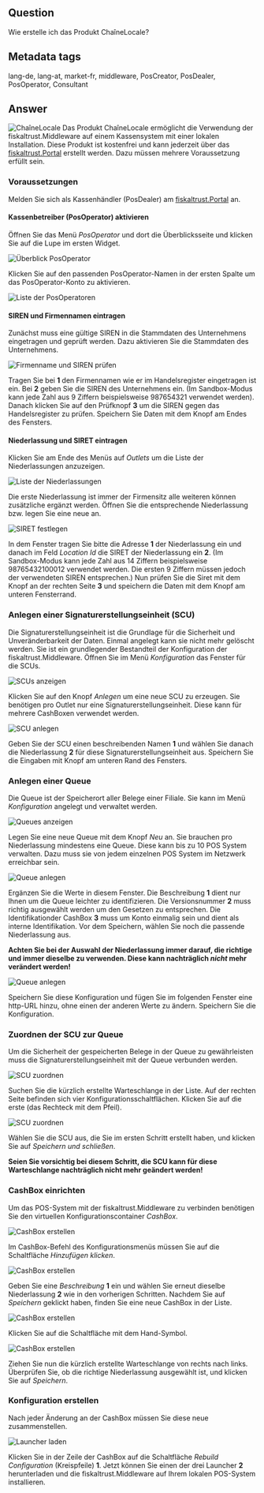 ## Question

Wie erstelle ich das Produkt ChaîneLocale?

## Metadata tags

lang-de, lang-at, market-fr, middleware, PosCreator, PosDealer, PosOperator, Consultant

## Answer

![ChaîneLocale](../images/FR/product_ChaineLocale.png)
Das Produkt ChaîneLocale ermöglicht die Verwendung der fiskaltrust.Middleware auf einem Kassensystem mit einer lokalen Installation. Diese Produkt ist kostenfrei und kann jederzeit über das [fiskaltrust.Portal](https://portal.fiskaltrust.fr/) erstellt werden. 
Dazu müssen mehrere Voraussetzung erfüllt sein.

### Voraussetzungen

Melden Sie sich als Kassenhändler (PosDealer) am [fiskaltrust.Portal](https://portal.fiskaltrust.fr/) an.

#### Kassenbetreiber (PosOperator) aktivieren

Öffnen Sie das Menü _PosOperator_ und dort die Überblicksseite und klicken Sie auf die Lupe im ersten Widget.

![Überblick PosOperator](../images/FR/step_by_step_chainelocale_001.jpg)

Klicken Sie auf den passenden PosOperator-Namen in der ersten Spalte um das PosOperator-Konto zu aktivieren.

![Liste der PosOperatoren](../images/FR/step_by_step_chainelocale_002.jpg)

#### SIREN und Firmennamen eintragen

Zunächst muss eine gültige SIREN in die Stammdaten des Unternehmens eingetragen und geprüft werden. Dazu aktivieren Sie die Stammdaten des Unternehmens.

![Firmenname und SIREN prüfen](../images/FR/step_by_step_chainelocale_003.jpg)

Tragen Sie bei **1** den Firmennamen wie er im Handelsregister eingetragen ist ein. Bei **2** geben Sie die SIREN des Unternehmens ein. (Im Sandbox-Modus kann jede Zahl aus 9 Ziffern beispielsweise 987654321 verwendet werden). Danach klicken Sie auf den Prüfknopf **3** um die SIREN gegen das Handelsregister zu prüfen. Speichern Sie Daten mit dem Knopf am Endes des Fensters.

#### Niederlassung und SIRET eintragen

Klicken Sie am Ende des Menüs auf _Outlets_ um die Liste der Niederlassungen anzuzeigen.

![Liste der Niederlassungen](../images/FR/step_by_step_chainelocale_004.jpg)

Die erste Niederlassung ist immer der Firmensitz alle weiteren können zusätzliche ergänzt werden. Öffnen Sie die entsprechende Niederlassung bzw. legen Sie eine neue an.

![SIRET festlegen](../images/FR/step_by_step_chainelocale_005.jpg)

In dem Fenster tragen Sie bitte die Adresse **1** der Niederlassung ein und danach im Feld _Location Id_ die SIRET der Niederlassung ein **2**. (Im Sandbox-Modus kann jede Zahl aus 14 Ziffern beispielsweise 98765432100012 verwendet werden. Die ersten 9 Ziffern müssen jedoch der verwendeten SIREN entsprechen.) Nun prüfen Sie die Siret mit dem Knopf an der rechten Seite **3** und speichern die Daten mit dem Knopf am unteren Fensterrand.

### Anlegen einer Signaturerstellungseinheit (SCU)

Die Signaturerstellungseinheit ist die Grundlage für die Sicherheit und Unveränderbarkeit der Daten. Einmal angelegt kann sie nicht mehr gelöscht werden. Sie ist ein grundlegender Bestandteil der Konfiguration der fiskaltrust.Middleware. Öffnen Sie im Menü _Konfiguration_ das Fenster für die SCUs.

![SCUs anzeigen](../images/FR/step_by_step_chainelocale_006.jpg)

Klicken Sie auf den Knopf _Anlegen_ um eine neue SCU zu erzeugen. Sie benötigen pro Outlet nur eine Signaturerstellungseinheit. Diese kann für mehrere CashBoxen verwendet werden.

![SCU anlegen](../images/FR/step_by_step_chainelocale_007.jpg)

Geben Sie der SCU einen beschreibenden Namen **1** und wählen Sie danach die Niederlassung **2** für diese Signaturerstellungseinheit aus.
Speichern Sie die Eingaben mit Knopf am unteren Rand des Fensters.

### Anlegen einer Queue

Die Queue ist der Speicherort aller Belege einer Filiale. Sie kann im Menü _Konfiguration_ angelegt und verwaltet werden.

![Queues anzeigen](../images/FR/step_by_step_chainelocale_008.jpg)

Legen Sie eine neue Queue mit dem Knopf _Neu_ an. Sie brauchen pro Niederlassung mindestens eine Queue. Diese kann bis zu 10 POS System verwalten. Dazu muss sie von jedem einzelnen POS System im Netzwerk erreichbar sein.

![Queue anlegen](../images/FR/step_by_step_chainelocale_009.jpg)

Ergänzen Sie die Werte in diesem Fenster. Die Beschreibung **1** dient nur Ihnen um die Queue leichter zu identifizieren. Die Versionsnummer **2** muss richtig ausgewählt werden um den Gesetzen zu entsprechen. Die Identifikationder CashBox **3** muss um Konto einmalig sein und dient als interne Identifikation. Vor dem Speichern, wählen Sie noch die passende Niederlassung aus.

**Achten Sie bei der Auswahl der Niederlassung immer darauf, die richtige und immer dieselbe zu verwenden. Diese kann nachträglich *nicht* mehr verändert werden!**

![Queue anlegen](../images/FR/step_by_step_chainelocale_010.jpg)

Speichern Sie diese Konfiguration und fügen Sie im folgenden Fenster eine http-URL hinzu, ohne einen der anderen Werte zu ändern. Speichern Sie die Konfiguration.

### Zuordnen der SCU zur Queue

Um die Sicherheit der gespeicherten Belege in der Queue zu gewährleisten muss die Signaturerstellungseinheit mit der Queue verbunden werden.

![SCU zuordnen](../images/FR/step_by_step_chainelocale_011.jpg)

Suchen Sie die kürzlich erstellte Warteschlange in der Liste. Auf der rechten Seite befinden sich vier Konfigurationsschaltflächen. Klicken Sie auf die erste (das Rechteck mit dem Pfeil).

![SCU zuordnen](../images/FR/step_by_step_chainelocale_012.jpg)

Wählen Sie die SCU aus, die Sie im ersten Schritt erstellt haben, und klicken Sie auf _Speichern und schließen_.

**Seien Sie vorsichtig bei diesem Schritt, die SCU kann für diese Warteschlange nachträglich nicht mehr geändert werden!**

### CashBox einrichten

Um das POS-System mit der fiskaltrust.Middleware zu verbinden benötigen Sie den  virtuellen Konfigurationscontainer _CashBox_.

![CashBox erstellen](../images/FR/step_by_step_chainelocale_013.jpg)

Im CashBox-Befehl des Konfigurationsmenüs müssen Sie auf die Schaltfläche _Hinzufügen klicken_.

![CashBox erstellen](../images/FR/step_by_step_chainelocale_014.jpg)

Geben Sie eine _Beschreibung_ **1** ein und wählen Sie erneut dieselbe Niederlassung **2** wie in den vorherigen Schritten. Nachdem Sie auf _Speichern_ geklickt haben, finden Sie eine neue CashBox in der Liste.

![CashBox erstellen](../images/FR/step_by_step_chainelocale_015.jpg)

Klicken Sie auf die Schaltfläche mit dem Hand-Symbol.

![CashBox erstellen](../images/FR/step_by_step_chainelocale_016.jpg)

Ziehen Sie nun die kürzlich erstellte Warteschlange von rechts nach links. Überprüfen Sie, ob die richtige Niederlassung ausgewählt ist, und klicken Sie auf _Speichern_.

### Konfiguration erstellen

Nach jeder Änderung an der CashBox müssen Sie diese neue zusammenstellen.

![Launcher laden](../images/FR/step_by_step_chainelocale_017.jpg)

Klicken Sie in der Zeile der CashBox auf die Schaltfläche *Rebuild Configuration* (Kreispfeile) **1**.
Jetzt können Sie einen der drei Launcher **2** herunterladen und die fiskaltrust.Middleware auf Ihrem lokalen POS-System installieren.
